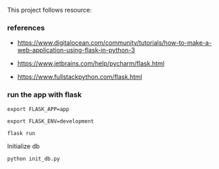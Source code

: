 This project follows resource:

### references
* https://www.digitalocean.com/community/tutorials/how-to-make-a-web-application-using-flask-in-python-3

* https://www.jetbrains.com/help/pycharm/flask.html

* https://www.fullstackpython.com/flask.html
### run the app with flask


`
export FLASK_APP=app
`

`
export FLASK_ENV=development
`

`
flask run
`

Initialize db

`
python init_db.py
`



